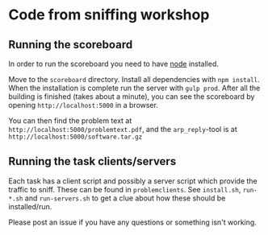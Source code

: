 # Code from sniffing workshop
## Running the scoreboard
In order to run the scoreboard you need to have [node](http://nodejs.org)
installed.

Move to the `scoreboard` directory. Install all dependencies with `npm
install`. When the installation is complete run the server with `gulp prod`.
After all the building is finished (takes about a minute), you can see the
scoreboard by opening `http://localhost:5000` in a browser.

You can then find the problem text at `http://localhost:5000/problemtext.pdf`,
and the `arp_reply`-tool is at `http://localhost:5000/software.tar.gz`

## Running the task clients/servers
Each task has a client script and possibly a server script which provide the
traffic to sniff. These can be found in `problemclients`. See `install.sh`,
`run-*.sh` and `run-servers.sh` to get a clue about how these should be
installed/run.

Please post an issue if you have any questions or something isn't working.
